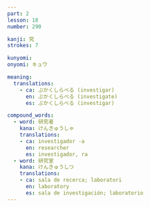 ```yaml
---
part: 2
lesson: 18
number: 290

kanji: 究
strokes: 7

kunyomi:
onyomi: キュウ

meaning:
  translations:
    - ca: ぶかくしらべる (investigar)
      en: ぶかくしらべる (investigate)
      es: ぶかくしらべる (investigar)

compound_words:
  - word: 研究者
    kana: けんきゅうしゃ
    translations:
    - ca: investigador -a
      en: researcher
      es: investigador, ra
  - word: 研究室
    kana: けんきゅうしつ
    translations:
    - ca: sala de recerca; laboratori
      en: laboratory
      es: sala de investigación; laboratorio
---
```

